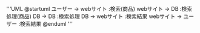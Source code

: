 '''UML
@startuml
ユーザー -> webサイト :検索(商品)
webサイト -> DB :検索処理(商品)
DB -> DB :検索処理
DB -> webサイト :検索結果
webサイト -> ユーザー :検索結果
@enduml
'''
